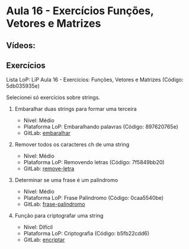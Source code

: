 # Aula 16 - Exercícios Funções, Vetores e Matrizes

## Vídeos:


## Exercícios

Lista LoP: LiP Aula 16 - Exercícios: Funções, Vetores e Matrizes (Código: 5db035935e)

Selecionei só exercícios sobre strings.

1. Embaralhar duas strings para formar uma terceira
	- Nível: Médio
	- Plataforma LoP: Embaralhando palavras	(Código: 897620765e)
	- GitLab: [embaralhar](https://gitlab.com/carlos_olarte/ect-lip/-/tree/master/string/medio/embaralhar)

2. Remover todos os caracteres ch de uma string
	- Nível: Médio
	- Plataforma LoP: Removendo letras (Código: 7f5849bb20)
	- GitLab: [remove-letra](https://gitlab.com/carlos_olarte/ect-lip/-/tree/master/string/medio/remove-letra)

3. Determinar se uma frase é um palíndromo
	- Nível: Médio 
	- Plataforma LoP: Frase Palíndromo (Código: 0caa5540be)
	- GitLab: [frase-palindromo](https://gitlab.com/carlos_olarte/ect-lip/-/tree/master/string/medio/frase-palindromo)

4. Função para criptografar uma string
	- Nível: Difícil
	- Plataforma LoP: Criptografia (Código: b5fb22cdd6)
	- GitLab: [encriptar](https://gitlab.com/carlos_olarte/ect-lip/-/tree/master/string/dificil/encriptar)

